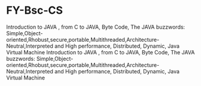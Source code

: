 # FY-Bsc-CS
 Introduction to JAVA , from C to JAVA, Byte Code, The JAVA buzzwords: Simple,Object- oriented,Rhobust,secure,portable,Multithreaded,Architecture-Neutral,Interpreted and High performance, Distributed, Dynamic, Java Virtual Machine
 Introduction to JAVA , from C to JAVA, Byte Code, The JAVA buzzwords: Simple,Object- oriented,Rhobust,secure,portable,Multithreaded,Architecture-Neutral,Interpreted and High performance, Distributed, Dynamic, Java Virtual Machine

